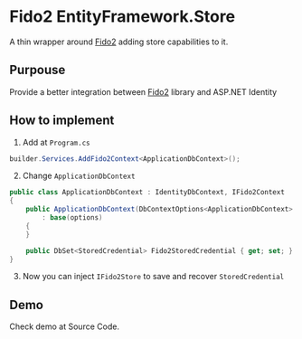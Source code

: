 # Fido2 EntityFramework.Store

A thin wrapper around [Fido2](https://github.com/passwordless-lib/fido2-net-lib) adding store capabilities to it.

## Purpouse

Provide a better integration between [Fido2](https://github.com/passwordless-lib/fido2-net-lib) library and ASP.NET Identity

## How to implement

1. Add at `Program.cs`
```csharp
builder.Services.AddFido2Context<ApplicationDbContext>();
```

2. Change `ApplicationDbContext`
```csharp
public class ApplicationDbContext : IdentityDbContext, IFido2Context
{
    public ApplicationDbContext(DbContextOptions<ApplicationDbContext> options)
        : base(options)
    {
    }

    public DbSet<StoredCredential> Fido2StoredCredential { get; set; }
}
```

3. Now you can inject `IFido2Store` to save and recover `StoredCredential`

## Demo

Check demo at Source Code.
